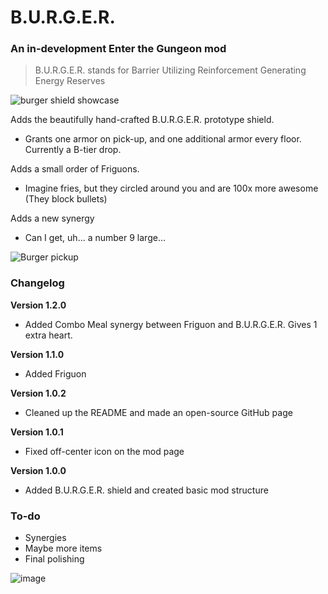 # B.U.R.G.E.R.
### An in-development Enter the Gungeon mod
> B.U.R.G.E.R. stands for Barrier Utilizing Reinforcement Generating Energy Reserves

![burger shield showcase](https://github.com/StarFallenJax/B.U.R.G.E.R./assets/93849152/5da1afeb-2ac6-48b3-9c67-5c28a683bbf9)

Adds the beautifully hand-crafted B.U.R.G.E.R. prototype shield. 
* Grants one armor on pick-up, and one additional armor every floor. Currently a B-tier drop.

Adds a small order of Friguons.
* Imagine fries, but they circled around you and are 100x more awesome (They block bullets)

Adds a new synergy
* Can I get, uh... a number 9 large...

![Burger pickup](https://github.com/StarFallenJax/B.U.R.G.E.R./assets/93849152/e716a2d7-41a5-4041-87aa-4920e2566c7f)

### Changelog
**Version 1.2.0**
* Added Combo Meal synergy between Friguon and B.U.R.G.E.R. Gives 1 extra heart.

**Version 1.1.0**
* Added Friguon

**Version 1.0.2**
* Cleaned up the README and made an open-source GitHub page

**Version 1.0.1**
* Fixed off-center icon on the mod page

**Version 1.0.0**
* Added B.U.R.G.E.R. shield and created basic mod structure

### To-do
* Synergies
* Maybe more items
* Final polishing

![image](https://github.com/StarFallenJax/B.U.R.G.E.R./assets/93849152/e36947c4-768f-47c1-bf7f-66ac117335f1)
